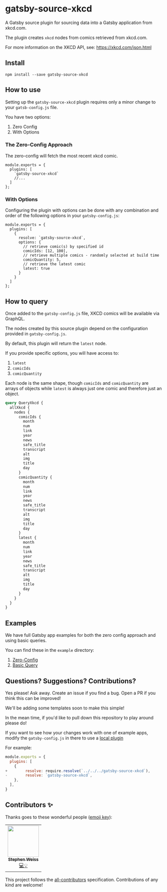 # gatsby-source-xkcd

A Gatsby source plugin for sourcing data into a Gatsby application from xkcd.com.

The plugin creates `xkcd` nodes from comics retrieved from xkcd.com.

For more information on the XKCD API, see: https://xkcd.com/json.html

## Install

`npm install --save gatsby-source-xkcd`

## How to use

Setting up the `gatsby-source-xkcd` plugin requires only a minor change to your `gatsb-config.js` file.

You have two options:

1. Zero Config
2. With Options

### The Zero-Config Approach

The zero-config will fetch the most recent xkcd comic.

```javascript:title="gatsby-config.js"
module.exports = {
  plugins: [
    `gatsby-source-xkcd`
    //...
  ]
};
```

### With Options

Configuring the plugin with options can be done with any combination and order of the following options in your `gatsby-config.js`:

```javascript:title="gatsby-config.js"
module.exports = {
  plugins: [
    {
      resolve: `gatsby-source-xkcd`,
      options: {
        // retrieve comic(s) by specified id
        comicIds: [12, 100],
        // retrieve multiple comics - randomly selected at build time
        comicQuantity: 5,
        // retrieve the latest comic
        latest: true
      }
    }
  ]
};
```

## How to query

Once added to the `gatsby-config.js` file, XKCD comics will be available via GraphQL.

The nodes created by this source plugin depend on the configuration provided in `gatsby-config.js`.

By default, this plugin will return the `latest` node.

If you provide specific options, you will have access to:

1. `latest`
2. `comicIds`
3. `comicQuantity`

Each node is the same shape, though `comicIds` and `comicQuantity` are arrays of objects while `latest` is always just one comic and therefore just an object.

```graphql
query QueryXkcd {
  allXkcd {
    nodes {
      comicIds {
        month
        num
        link
        year
        news
        safe_title
        transcript
        alt
        img
        title
        day
      }
      comicQuantity {
        month
        num
        link
        year
        news
        safe_title
        transcript
        alt
        img
        title
        day
      }
      latest {
        month
        num
        link
        year
        news
        safe_title
        transcript
        alt
        img
        title
        day
      }
    }
  }
}
```

## Examples

We have full Gatsby app examples for both the zero config approach and using basic queries.

You can find these in the `example` directory:

1. [Zero-Config](./example/zero-config/README.md)
1. [Basic Query](./example/basic-query/README.md)

## Questions? Suggestions? Contributions?

Yes please! Ask away. Create an issue if you find a bug. Open a PR if you think this can be improved!

We'll be adding some templates soon to make this simple!

In the mean time, if you'd like to pull down this repository to play around please do!

If you want to see how your changes work with one of example apps, modify the `gatsby-config.js` in there to use a [local plugin](https://www.gatsbyjs.org/docs/creating-a-local-plugin/#using-requireresolve-and-a-filepath)

For example:

```diff:title="./example/basic-query/gatsby-config.js
module.exports = {
  plugins: [
    {
+        resolve: require.resolve(`../../../gatsby-source-xkcd`),
-        resolve: `gatsby-source-xkcd`,
    },
  ],
}
```

## Contributors ✨

Thanks goes to these wonderful people ([emoji key](https://allcontributors.org/docs/en/emoji-key)):

<!-- ALL-CONTRIBUTORS-LIST:START - Do not remove or modify this section -->
<!-- prettier-ignore-start -->
<!-- markdownlint-disable -->
<table>
  <tr>
    <td align="center"><a href="https://github.com/stephencweiss"><img src="https://avatars3.githubusercontent.com/u/39878535?s=400&v=4" width="100px;" alt=""/><br /><sub><b>Stephen Weiss</b></sub></a><br /><a href="https://github.com/stephencweiss/gatsby-source-xkcd/commits?author=stephencweiss" title="Code">💻</a><a href="https://github.com/stephencweiss/gatsby-source-xkcd/commits?author=stephencweiss" title="Example">💡</a></td>
  </tr>
</table>

<!-- markdownlint-enable -->
<!-- prettier-ignore-end -->

<!-- ALL-CONTRIBUTORS-LIST:END -->

This project follows the [all-contributors](https://allcontributors.org/) specification. Contributions of any kind are welcome!
